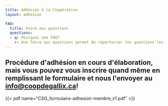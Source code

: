 ```yaml
---
title: Adhésion à la Coopérative
layout: adhesion

FAQ:
  title: Foire aux questions
  questions:
  - q: Pourquoi une FAQ?
    r: Une foire aux questions permet de répertorier les questions les plus fréquentes que les membres ou futures membres nous posent. Au final, vous y gagnerez du temps à trouver vos réponses. Si vous croyez qu'il manque des questions ou que des clarifications sont nécessaires, veuillez entrer en contact avec nous.
---
```


## Procédure d'adhésion en cours d'élaboration, mais vous pouvez vous inscrire quand même en remplissant le formulaire et nous l'envoyer au info@coopdegallix.ca!

<!-- Pour devenir membre de la coopérative, le processus est le plus simple:

1. Vous devez remplir le formulaire d'adhésion pour les membres.
2. Nous envoyer le formulaire d'adhésion signé.
3. Recevoir la confirmation de réception et l'envoi de votre paiement par e-interac ou aller porter votre chèque à un des membres du CA
4. Lors du CA suivant votre paiement, la confirmation des nouveaux membres se fera et vous recevrez votre numéro de membre ainsi que votre carte de membre.
5.  -->


{{< pdf name="CSG_formulaire-adhesion-membre_v1.pdf" >}}